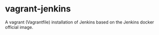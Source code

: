# vagrant-jenkins
A vagrant (Vagrantfile) installation of Jenkins based on the Jenkins docker official image.
